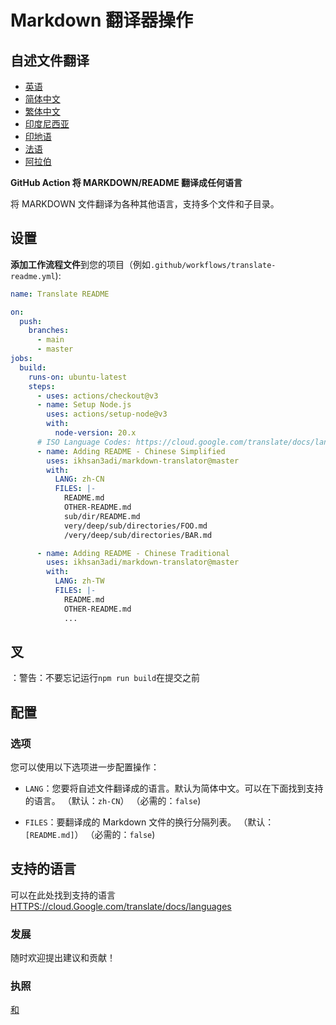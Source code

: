 # Markdown 翻译器操作

## 自述文件翻译

-   [英语](README.md)
-   [简体中文](README.zh-CN.md)
-   [繁体中文](README.zh-TW.md)
-   [印度尼西亚](README.id.md)
-   [印地语](README.hi.md)
-   [法语](README.fr.md)
-   [阿拉伯](README.ar.md)

**GitHub Action 将 MARKDOWN/README 翻译成任何语言**

将 MARKDOWN 文件翻译为各种其他语言，支持多个文件和子目录。

## 设置

**添加工作流程文件**到您的项目（例如`.github/workflows/translate-readme.yml`):

```yaml
name: Translate README

on:
  push:
    branches:
      - main
      - master
jobs:
  build:
    runs-on: ubuntu-latest
    steps:
      - uses: actions/checkout@v3
      - name: Setup Node.js
        uses: actions/setup-node@v3
        with:
          node-version: 20.x
      # ISO Language Codes: https://cloud.google.com/translate/docs/languages
      - name: Adding README - Chinese Simplified
        uses: ikhsan3adi/markdown-translator@master
        with:
          LANG: zh-CN
          FILES: |-
            README.md
            OTHER-README.md
            sub/dir/README.md
            very/deep/sub/directories/FOO.md
            /very/deep/sub/directories/BAR.md

      - name: Adding README - Chinese Traditional
        uses: ikhsan3adi/markdown-translator@master
        with:
          LANG: zh-TW
          FILES: |-
            README.md
            OTHER-README.md
            ...
```

## 叉

：警告：不要忘记运行`npm run build`在提交之前

## 配置

### 选项

您可以使用以下选项进一步配置操作：

-   `LANG`：您要将自述文件翻译成的语言。默认为简体中文。可以在下面找到支持的语言。
    （默认：`zh-CN`） （必需的：`false`)

-   `FILES`：要翻译成的 Markdown 文件的换行分隔列表。 （默认：`[README.md]`） （必需的：`false`)

## 支持的语言

可以在此处找到支持的语言[HTTPS://cloud.Google.com/translate/docs/languages](https://cloud.google.com/translate/docs/languages)

### 发展

随时欢迎提出建议和贡献！

### 执照

[和](./LICENSE)
